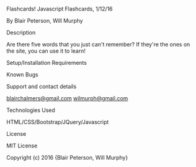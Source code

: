 Flashcards!
Javascript Flashcards, 1/12/16

By Blair Peterson, Will Murphy

Description

Are there five words that you just can't remember? If they're the ones on the site, you can use it to learn!

Setup/Installation Requirements

Known Bugs


Support and contact details

blairchalmers@gmail.com
wilmurph@gmail.com

Technologies Used

HTML/CSS/Bootstrap/JQuery/Javascript

License

MIT License

Copyright (c) 2016 {Blair Peterson, Will Murphy}
